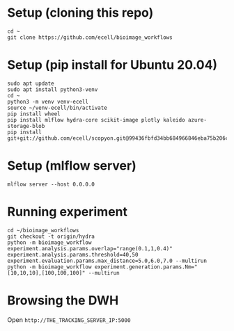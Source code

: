 # Setup (cloning this repo)
```
cd ~
git clone https://github.com/ecell/bioimage_workflows
```

# Setup (pip install for Ubuntu 20.04)
```
sudo apt update
sudo apt install python3-venv
cd ~
python3 -m venv venv-ecell
source ~/venv-ecell/bin/activate
pip install wheel
pip install mlflow hydra-core scikit-image plotly kaleido azure-storage-blob
pip install git+git://github.com/ecell/scopyon.git@99436fbfd34bb684966846eba75b206c2806f69c
```

# Setup (mlflow server)
```
mlflow server --host 0.0.0.0
```

# Running experiment
```
cd ~/bioimage_workflows
git checkout -t origin/hydra
python -m bioimage_workflow experiment.analysis.params.overlap="range(0.1,1,0.4)" experiment.analysis.params.threshold=40,50 experiment.evaluation.params.max_distance=5.0,6.0,7.0 --multirun
python -m bioimage_workflow experiment.generation.params.Nm="[10,10,10],[100,100,100]" --multirun
```

# Browsing the DWH
Open `http://THE_TRACKING_SERVER_IP:5000`
